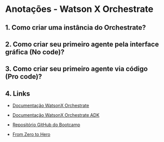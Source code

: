 # Anotações - Watson X Orchestrate

## 1. Como criar uma instância do Orchestrate?

## 2. Como criar seu primeiro agente pela interface gráfica (No code)?

## 3. Como criar seu primeiro agente via código (Pro code)?

## 4. Links

- [Documentação WatsonX Orchestrate](https://www.ibm.com/docs/en/watsonx/watson-orchestrate/base)

- [Documentação WatsonX Orchestrate ADK](https://developer.watson-orchestrate.ibm.com/)

- [Repositório GitHub do Bootcamp](https://github.com/bootcampwxo/bootcampwxo/tree/main)

- [From Zero to Hero](https://ruslanmv.com/blog/hello-watsonx-orchestrate)
